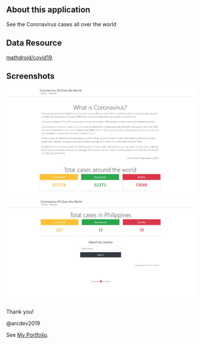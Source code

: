 ## About this application
See the Coronavirus cases all over the world


## Data Resource
[mathdroid/covid19](https://github.com/mathdroid/covid19).

## Screenshots

![alt text](assets/img/screenshot/world.JPG)


![alt text](assets/img/screenshot/country.JPG)


Thank you!

@arcdev2019

See [My Portfolio](https://arcdev.me).
